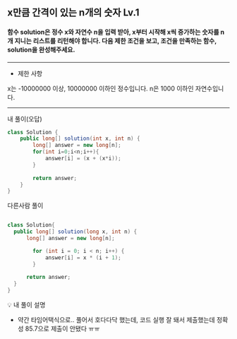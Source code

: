 
## x만큼 간격이 있는 n개의 숫자 Lv.1
#### 함수 solution은 정수 x와 자연수 n을 입력 받아, x부터 시작해 x씩 증가하는 숫자를 n개 지니는 리스트를 리턴해야 합니다. 다음 제한 조건을 보고, 조건을 만족하는 함수, solution을 완성해주세요.
--- 
* 제한 사항

x는 -10000000 이상, 10000000 이하인 정수입니다.
n은 1000 이하인 자연수입니다.

--- 
내 풀이(오답)
```java
class Solution {
    public long[] solution(int x, int n) {
        long[] answer = new long[n];
        for(int i=0;i<n;i++){
            answer[i] = (x + (x*i));
        }
        
        return answer;
    }
}
```

다른사람 풀이
```java

class Solution{
  public long[] solution(long x, int n) {
      long[] answer = new long[n];

		for (int i = 0; i < n; i++) {
			answer[i] = x * (i + 1);
		}
      
      return answer;
  }
}


```

💡 내 풀이 설명
- 약간 타임어택식으로.. 풀어서 호다다닥 했는데, 코드 실행 잘 돼서 제출했는데 정확성 85.7으로 제출이 안됐다 ㅠㅠ
